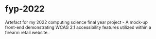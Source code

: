 # fyp-2022
Artefact for my 2022 computing science final year project - A mock-up front-end demonstrating WCAG 2.1 accessibility features utilized within a firearm retail website.

